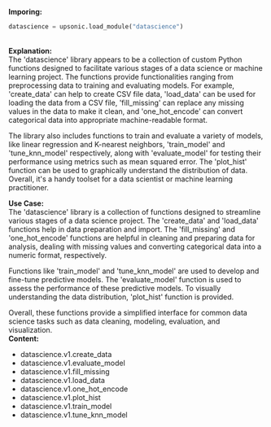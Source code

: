 <b class="custom_code_highlight_green">Imporing:</b><br>
```python
datascience = upsonic.load_module("datascience")
```
<br><b class="custom_code_highlight_green">Explanation:</b><br>The 'datascience' library appears to be a collection of custom Python functions designed to facilitate various stages of a data science or machine learning project. The functions provide functionalities ranging from preprocessing data to training and evaluating models. For example, 'create_data' can help to create CSV file data, 'load_data' can be used for loading the data from a CSV file, 'fill_missing' can replace any missing values in the data to make it clean, and 'one_hot_encode' can convert categorical data into appropriate machine-readable format. 

The library also includes functions to train and evaluate a variety of models, like linear regression and K-nearest neighbors, 'train_model' and 'tune_knn_model' respectively, along with 'evaluate_model' for testing their performance using metrics such as mean squared error. The 'plot_hist' function can be used to graphically understand the distribution of data. Overall, it's a handy toolset for a data scientist or machine learning practitioner.

<b class="custom_code_highlight_green">Use Case:</b><br>The 'datascience' library is a collection of functions designed to streamline various stages of a data science project. The 'create_data' and 'load_data' functions help in data preparation and import. The 'fill_missing' and 'one_hot_encode' functions are helpful in cleaning and preparing data for analysis, dealing with missing values and converting categorical data into a numeric format, respectively. 

Functions like 'train_model' and 'tune_knn_model' are used to develop and fine-tune predictive models. The 'evaluate_model' function is used to assess the performance of these predictive models. To visually understanding the data distribution, 'plot_hist' function is provided. 

Overall, these functions provide a simplified interface for common data science tasks such as data cleaning, modeling, evaluation, and visualization.
<br><b class="custom_code_highlight_green">Content:</b><br>
  - datascience.v1.create_data
  - datascience.v1.evaluate_model
  - datascience.v1.fill_missing
  - datascience.v1.load_data
  - datascience.v1.one_hot_encode
  - datascience.v1.plot_hist
  - datascience.v1.train_model
  - datascience.v1.tune_knn_model
